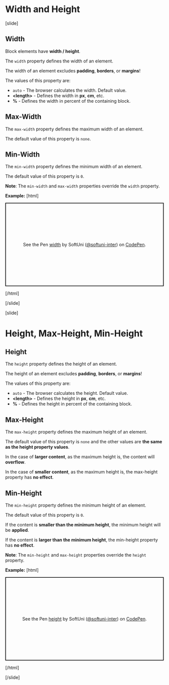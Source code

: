 # Width and Height

[slide]

## Width

Block elements have **width / height**.

The `width` property defines the width of an element.

The width of an element excludes **padding**, **borders**, or **margins**!

The values of this property are:
* `auto` - The browser calculates the width. Default value.	
* **\<length>** -	Defines the width in **px**, **cm**, etc.	
* **%** - Defines the width in percent of the containing block.

## Max-Width

The `max-width` property defines the maximum width of an element.

The default value of this property is `none`.

## Min-Width

The `min-width` property defines the minimum width of an element.

The default value of this property is `0`.

**Note**: The `min-width` and `max-width` properties override the `width` property.

**Example:**
[html]
<p class="codepen" data-height="265" data-theme-id="39135" data-default-tab="result" data-user="softuni-inter" data-slug-hash="bGVxGVB" style="height: 265px; box-sizing: border-box; display: flex; align-items: center; justify-content: center; border: 2px solid; margin: 1em 0; padding: 1em;" data-pen-title="width">
  <span>See the Pen <a href="https://codepen.io/softuni-inter/pen/bGVxGVB">
  width</a> by SoftUni (<a href="https://codepen.io/softuni-inter">@softuni-inter</a>)
  on <a href="https://codepen.io">CodePen</a>.</span>
</p>
<script async src="https://static.codepen.io/assets/embed/ei.js"></script>

[/html]

[/slide]

[slide]

# Height, Max-Height, Min-Height

## Height

The `height` property defines the height of an element.

The height of an element excludes **padding**, **borders**, or **margins**!

The values of this property are:
* `auto` - The browser calculates the height. Default value.	
* **\<length>** -	Defines the height in **px**, **cm**, etc.	
* **%** - Defines the height in percent of the containing block.

## Max-Height

The `max-height` property defines the maximum height of an element.

The default value of this property is `none` and the other values are **the same as the height property values**.

In the case of **larger content**, as the maximum height is, the content will **overflow**.

In the case of **smaller content**, as the maximum height is, the max-height property has **no effect**.

## Min-Height

The `min-height` property defines the minimum height of an element.

The default value of this property is `0`.

If the content is **smaller than the minimum height**, the minimum height will be **applied**.

If the content is **larger than the minimum height**, the min-height property has **no effect**.

**Note**: The `min-height` and `max-height` properties override the `height` property.

**Example:**
[html]
<p class="codepen" data-height="265" data-theme-id="39135" data-default-tab="result" data-user="softuni-inter" data-slug-hash="vYNzYJO" style="height: 265px; box-sizing: border-box; display: flex; align-items: center; justify-content: center; border: 2px solid; margin: 1em 0; padding: 1em;" data-pen-title="height">
  <span>See the Pen <a href="https://codepen.io/softuni-inter/pen/vYNzYJO">
  height</a> by SoftUni (<a href="https://codepen.io/softuni-inter">@softuni-inter</a>)
  on <a href="https://codepen.io">CodePen</a>.</span>
</p>
<script async src="https://static.codepen.io/assets/embed/ei.js"></script>

[/html]

[/slide]